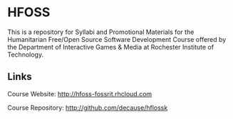 HFOSS
=====
This is a repository for Syllabi and Promotional Materials for the Humanitarian
Free/Open Source Software Development Course offered by the Department of
Interactive Games & Media at Rochester Institute of Technology.

Links
---
Course Website:
    http://hfoss-fossrit.rhcloud.com

Course Repository:
    http://github.com/decause/hflossk

